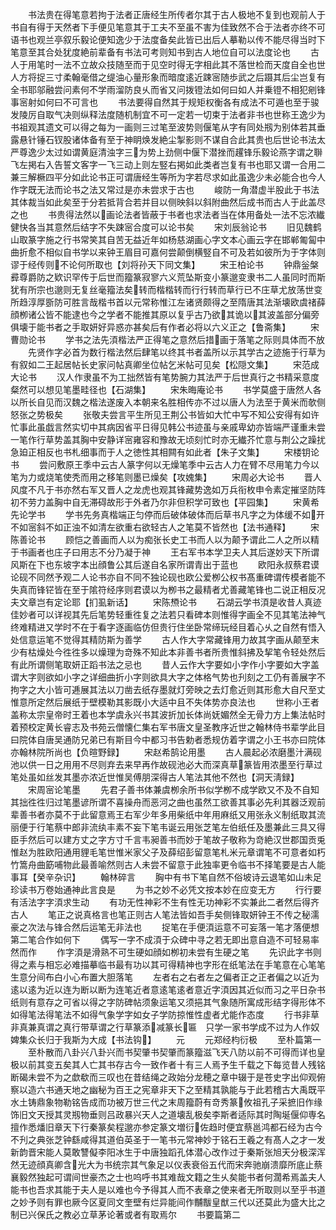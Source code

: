 <!-- { "loadSidebar": true } -->
　　书法贵在得笔意若拘于法者正唐经生所传者尔其于古人极地不复到也观前人于书自有得于天然者下手便见笔意其于工夫不至虽不害为佳致然不合于法者亦终不可语书也观兰亭叙乐毅论便知逸少于法度备矣此皆已出后人摹勒以传不能尽得当时下笔意至其合处犹度絶前辈备有书法可考则知书到古人地位自可以法度论也
　　古人于用笔时一法不立故众技随至而于见空时得无字相此其不落世检而天度自全也世人方将捉三寸柔翰毫借之缇油心量形象而暗度逺近踈宻随歩武之后蹑其后尘岂复有全书耶邬融尝问素何不学雨溜防良乆而省又问拨镫法如何曰如人并乗镫不相犯剜锋事宻射如何曰不可言也
　　书法要得自然其于规矩权衡各有成法不可遁也至于骏发陵厉自取气决则纵释法度随机制宜不可一定若一切束于法者非书也世称王逸少为书祖观其遗文可以得之每为一画则三过笔至波势则偃笔从字有同处剏为别体若其垂露悬针锤石钗股诸体备有至于神眀焕发絶尘掣影则不谋自合此其贵也后世论书法太严尊逸少太过如谓黄庭清浊字三为势上劲侧中偃下潜挫而趯锋乐毅论燕字谓之聨飞左掲右入告誓文客字一飞三动上则左竪右掲如此类者岂复有书也耶又谓一合用二兼三解橛四平分如此论书正可谓唐经生等所为字若尽求如此虽逸少未必能合也今人作字既无法而论书之法又常过是亦未尝求于古也
　　峻防一角潜虚半股此于书法其体裁当如此矣至于分若抵背合若并目以侧映斜以斜附曲然后成书而古人于此盖尽之也
　　书贵得法然以画论法者皆蔽于书者也求法者当在体用备处一法不忘浓纎健快各当其意然后结字不失踈宻合度可以论书矣
　　宋刘辰翁论书
　　旧见魏鹤山取篆字施之行书常笑其自苦无益近年如杨慈湖画心字文本心画云字在邯郸匍匐中曲折愈不相似自书学以来钟王眉目可嘉何尝颠倒横竪自不可及若如彼所为于字体则谬于经传则不论何所取也【刘将孙天下同文集】
　　宋王柏论书
　　钟鼎釡槃彛尊爵防之欵识罕传于后世而籀篆寂寥六义荒坠斯变小篆邈变隶书二人虽同时而斯犹有所宗也邈则无复丝毫籀法矣转而楷楷转而行行转而草行已不庄草尤放荡世变所趋淳厚斵防可胜言哉楷书首以元常称惟江左诸贤颇得之至隋唐其法渐壊欧虞禇薛顔栁诸公皆不能逮也今之学者不能推其原以复乎古乃欲其诡以其波盖部分偏旁俱壊于能书者之手取妍好异惑亦甚矣后有作者必将以六义正之【鲁斋集】
　　宋曹勋论书
　　学书之法先湏楷法严正得笔之意然后措画于落笔之际则具体而不放
　　先贤作字必首为数行楷法然后肆笔以终其书者盖所以示其学古之迹施于行草为有叙如二王起居帖长史家问帖真卿坐位帖乞米帖可见矣【松隠文集】
　　宋范成大论书
　　汉人作隶虽不为工拙然皆有笔势腕力其法严于后世真行之书精采意度粲然可以想见笔墨畦径也【石湖集】
　　宋朱晦庵论书
　　书学莫盛于唐然人各以所长自见而汉魏之楷法遂废入本朝来名胜相传亦不过以唐人为法至于黄米而欹侧怒张之势极矣
　　张敬夫尝言平生所见王荆公书皆如大忙中写不知公安得有如许忙事此虽戯言然实切中其病因省平日得见韩公书迹虽与亲戚卑幼亦皆端严谨重未尝一笔作行草势盖其胸中安静详宻雍容和豫故无顷刻忙时亦无纎芥忙意与荆公之躁扰急廹正相反也书札细事而于人之徳性其相闗有如此者【朱子文集】
　　宋楼钥论书
　　尝问敷原王季中云古人篆字何以无燥笔季中云古人力在臂不尽用笔力今以笔为力或烧笔使秃而用之移笔则墨已燥矣【攻媿集】
　　宋周必大论书
　　晋人风度不凡于书亦然右军又晋人之龙虎也观其锋藏势逸如万兵衔枚申令素定摧坚防阵初不劳力盖胸中自无滞碍故形于外者乃尔非但积学可致也【平园集】
　　宋黄希先论学书
　　学书先务真楷端正匀停而后破体破体而后草书凡字之为体缓不如开不如宻斜不如正浊不如清左欲重右欲轻古人之笔莫不皆然也【法书通释】
　　宋陈善论书
　　顾恺之善画而人以为痴张长史工书而人以为颠予谓此二人之所以精于书画者也庄子曰用志不分乃凝于神
　　王右军书本学卫夫人其后遂妙天下所谓风斯在下也东坡字本出顔鲁公其后遂自名家所谓青出于蓝也
　　欧阳永叔蔡君谟论砚不同然予观二人论书亦自不同不独论砚也欧公爱栁公权书髙重碑谓传模者能不失真而锋铓皆在至于隂符经序则君谟以为栁书之最精者尤善藏笔锋也二说正相反况夫文章岂有定论耶【扪虱新话】
　　宋陈槱论书
　　石湖云学书湏是收昔人真迹佳妙者可以详视其先后笔势轻重徃复之法若只看碑本则惟得字画全不见其笔法神气终难精进又学时不在于看字逐画临仿但贵行住坐卧常缔玩经目着心乆之自然有悟入处信意运笔不觉得其精防斯为善学
　　古人作大字常藏锋用力故其字画从颠至末少有枯燥处今徃徃多以燥理为竒殊不知此本非善书者所贵惟斜拂及挈笔令轻处然后有此所谓侧笔取妍正蹈书法之忌也
　　昔人云作大字要如小字作小字要如大字盖谓大字则欲如小字之详细曲折小字则欲具大字之体格气势也刋刻之工仍有善展字不拘字之大小皆可逓展其法以刀凿去纸存墨就灯旁映之去灯愈近则其形愈大自尺至丈惟意所定然后展纸于壁模勒其影既小大适中且不失体势亦良法也
　　世称小王者盖称太宗皇帝时王着也本学虞永兴书其波折加长体尚妩媚然全无骨力方上集法帖时着预校定黄长睿志及书苑云僧懐仁集右军书唐文皇圣教序近世之翰林侍书辈学此目曰院体自唐吴通防兄弟已有斯目今中都习书告勅者悉规仿着字谓之小王书亦曰院体亦翰林院所尚也【负暄野録】
　　宋赵希鹄论用墨
　　古人晨起必浓磨墨汁满砚池以供一日之用用不尽则弃去来早再作故砚池必大而深真草篆皆用浓墨至行草过笔处虽如丝发其墨亦浓近世惟吴傅朋深得古人笔法其他不然也【洞天淸録】
　　宋周宻论笔墨
　　先君子善书体兼虞栁余所书似学栁不成学欧又不及不自知其拙徃徃归过笔墨谚所谓不喜操舟而恶河之曲也虽然工欲善其事必先利其器泛观前辈善书者亦莫不于此留意焉王右军少年多用柴纸中年用麻纸又用张永义制纸取其流丽便于行笔蔡中郎非流纨丰素不妄下笔韦诞云用张芝笔左伯纸任及墨兼此三具又得臣手然后可以建方丈之字方寸千言韦昶善书而妙于笔故子敬称为竒絶汉世郡国贡兎惟赵为胜欧阳通用貍毛笔世惟米家父子及薛绍彭留意笔札米元章谓笔不可意者如朽竹篙舟曲筯哺物此最善喻然则古人未尝不留意于此独率更令临书不择笔要是古人能事耳【癸辛杂识】
　　翰林碎言
　　胸中有书下笔自然不俗坡诗云退笔如山未足珍读书万卷始通神此言良是
　　为书之妙不必凭文按本妙在应变无方
　　行行要有活法字字湏求生动
　　有功无性神彩不生有性无功神彩不实兼此二者然后得齐古人
　　笔正之说真格言也笔正则古人笔法皆如吾手矣侧锋取妍钟王不传之秘濡豪之次法与锋合然后运笔无非法也
　　捉笔在手便湏运意不可妄落一笔才落便想第二笔合作如何下
　　偶写一字不成湏于众碑中寻之若无即出意自造不可轻易率然而作
　　作字湏是滑熟不可生硬如顔如栁初未尝有生硬之笔
　　先识此字书则得之素与相忘必难描摹临书最有功以其可得精神也字形在纸笔法在手笔意在心笔笔生意分间布白小心布置大胆落笔
　　左者右之右者左之偏者正之正者偏之以近为逺以逺为近以连为断以断为连笔近者意逺笔逺者意近字湏因其近似而习之平日杂书纸则有意存之可省以得之字防碑帖须象运笔又须挹其气象随所寓成形结字得形体不如得笔法得笔法不如得气象学字如女子学防掠惟性虚者尤能作态度
　　行书非草非真兼真谓之真行带草谓之行草篆添减篆长匾　只学一家书学成不过为人作奴婢集众长归于我斯为大成【书法钩】
　　元
　　元郑经枃衍极
　　至朴篇第一
　　至朴散而八卦兴八卦兴而书契肇书契肇而篆籀滋飞天八防以前不可得而详也皇极以前其变五矣其人亡其书存古今一致作者十有三人焉予生千载之下每览昔人残铭断碣未尝不为之歔欷而三叹也在昔结绳之政始分龙穂之章中辍于是苍史字出仰观俯察以造六书通天地之幽秘为百王之宪章非天下之至精其孰能与于此若稽古大禹既平水土铸鼎象物勒铭告成而功被万世三代之末周籀蔚有竒秀篆攸祖孔子采摭旧作缘饰旧文天授其灵剏物垂则吕政暴兴天人之道壊乱极矣李斯者适际其时陶埏偃仰専名擅作悉燔旧章天下行秦篆矣程邈亦参定篆文増衍佐趋时便宜蔡邕鸿都石经为古今不刋之典张芝钟繇咸得其道伯英圣于一笔书元常神妙于铭石王羲之有髙人之才一发新韵晋宋能人莫敢讐儗李阳冰生于中唐独蹈孔体潜心改作过于秦斯张旭天分极深浑然无迹顔真卿含光大为书统宗其气象足以仪表衰俗五代而宋奔驰崩溃靡所底止蔡襄毅然独起可谓间世豪杰之士也呜呼书其难哉文籍之生乆矣能书者何濶希焉盖夫人能书也吾求其能于夫人是以难也今予得其人而不表章之使来者无所取则以至乎书道之妙予则有罪也厥今区夏同文奎壁有烂异能间作黼黻皇猷三代以还莫此为盛大比之制已兴保氏之教必立草茅论著或者有取焉尔
　　书要篇第二
